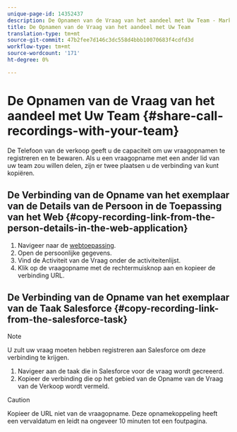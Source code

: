 ```yaml
---
unique-page-id: 14352437
description: De Opnamen van de Vraag van het aandeel met Uw Team - Marketo Dos - de Documentatie van het Product
title: De Opnamen van de Vraag van het aandeel met Uw Team
translation-type: tm+mt
source-git-commit: 47b2fee7d146c3dc558d4bbb10070683f4cdfd3d
workflow-type: tm+mt
source-wordcount: '171'
ht-degree: 0%

---
```



# De Opnamen van de Vraag van het aandeel met Uw Team {#share-call-recordings-with-your-team}

De Telefoon van de verkoop geeft u de capaciteit om uw vraagopnamen te registreren en te bewaren. Als u een vraagopname met een ander lid van uw team zou willen delen, zijn er twee plaatsen u de verbinding van kunt kopiëren.

## De Verbinding van de Opname van het exemplaar van de Details van de Persoon in de Toepassing van het Web {#copy-recording-link-from-the-person-details-in-the-web-application}

1. Navigeer naar de [webtoepassing](http://toutapp.com/login).
1. Open de persoonlijke gegevens.
1. Vind de Activiteit van de Vraag onder de activiteitenlijst.
1. Klik op de vraagopname met de rechtermuisknop aan en kopieer de verbinding URL.

## De Verbinding van de Opname van het exemplaar van de Taak Salesforce {#copy-recording-link-from-the-salesforce-task}

>[!NOTE]
>
>U zult uw vraag moeten hebben registreren aan Salesforce om deze verbinding te krijgen.

1. Navigeer aan de taak die in Salesforce voor de vraag wordt gecreeerd.
1. Kopieer de verbinding die op het gebied van de Opname van de Vraag van de Verkoop wordt vermeld.

>[!CAUTION]
>
>Kopieer de URL niet van de vraagopname. Deze opnamekoppeling heeft een vervaldatum en leidt na ongeveer 10 minuten tot een foutpagina.

